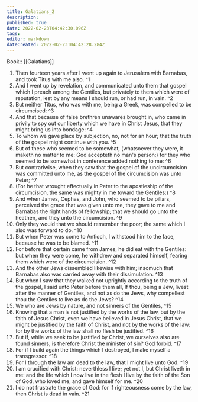 ```yaml
---
title: Galatians_2
description: 
published: true
date: 2022-02-23T04:42:30.096Z
tags: 
editor: markdown
dateCreated: 2022-02-23T04:42:28.284Z
---
```


 Book:: [[Galatians]]
 1. Then fourteen years after I went up again to Jerusalem with Barnabas, and took Titus with me also. ^1
 2. And I went up by revelation, and communicated unto them that gospel which I preach among the Gentiles, but privately to them which were of reputation, lest by any means I should run, or had run, in vain. ^2
 3. But neither Titus, who was with me, being a Greek, was compelled to be circumcised: ^3
 4. And that because of false brethren unawares brought in, who came in privily to spy out our liberty which we have in Christ Jesus, that they might bring us into bondage: ^4
 5. To whom we gave place by subjection, no, not for an hour; that the truth of the gospel might continue with you. ^5
 6. But of these who seemed to be somewhat, (whatsoever they were, it maketh no matter to me: God accepteth no man's person:) for they who seemed to be somewhat in conference added nothing to me: ^6
 7. But contrariwise, when they saw that the gospel of the uncircumcision was committed unto me, as the gospel of the circumcision was unto Peter; ^7
 8. (For he that wrought effectually in Peter to the apostleship of the circumcision, the same was mighty in me toward the Gentiles:) ^8
 9. And when James, Cephas, and John, who seemed to be pillars, perceived the grace that was given unto me, they gave to me and Barnabas the right hands of fellowship; that we should go unto the heathen, and they unto the circumcision. ^9
 10. Only they would that we should remember the poor; the same which I also was forward to do. ^10
 11. But when Peter was come to Antioch, I withstood him to the face, because he was to be blamed. ^11
 12. For before that certain came from James, he did eat with the Gentiles: but when they were come, he withdrew and separated himself, fearing them which were of the circumcision. ^12
 13. And the other Jews dissembled likewise with him; insomuch that Barnabas also was carried away with their dissimulation. ^13
 14. But when I saw that they walked not uprightly according to the truth of the gospel, I said unto Peter before them all, If thou, being a Jew, livest after the manner of Gentiles, and not as do the Jews, why compellest thou the Gentiles to live as do the Jews? ^14
 15. We who are Jews by nature, and not sinners of the Gentiles, ^15
 16. Knowing that a man is not justified by the works of the law, but by the faith of Jesus Christ, even we have believed in Jesus Christ, that we might be justified by the faith of Christ, and not by the works of the law: for by the works of the law shall no flesh be justified. ^16
 17. But if, while we seek to be justified by Christ, we ourselves also are found sinners, is therefore Christ the minister of sin? God forbid. ^17
 18. For if I build again the things which I destroyed, I make myself a transgressor. ^18
 19. For I through the law am dead to the law, that I might live unto God. ^19
 20. I am crucified with Christ: neverthless I live; yet not I, but Christ liveth in me: and the life which I now live in the flesh I live by the faith of the Son of God, who loved me, and gave himself for me. ^20
 21. I do not frustrate the grace of God: for if righteousness come by the law, then Christ is dead in vain. ^21
